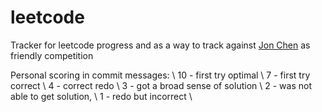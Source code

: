 # leetcode
Tracker for leetcode progress and as a way to track against <a href="https://github.com/thisisjonchen">Jon Chen</a> as friendly competition

Personal scoring in commit messages: \\
10 - first try optimal \\
7 - first try correct \\
4 - correct redo \\
3 - got a broad sense of solution \\
2 - was not able to get solution, \\
1 - redo but incorrect \\
